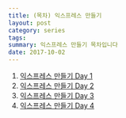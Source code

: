 ```yaml
---
title: (목차) 익스프레스 만들기
layout: post
category: series
tags:
summary: 익스프레스 만들기 목차입니다
date: 2017-10-02
---
```


1. [익스프레스 만들기 Day 1](/2017/10/03/diy-express-day1.html)
1. [익스프레스 만들기 Day 2](/2017/10/05/diy-express-day2.html)
1. [익스프레스 만들기 Day 3](/2017/10/06/diy-express-day3.html)
1. [익스프레스 만들기 Day 4](/2017/10/21/diy-express-day4.html)